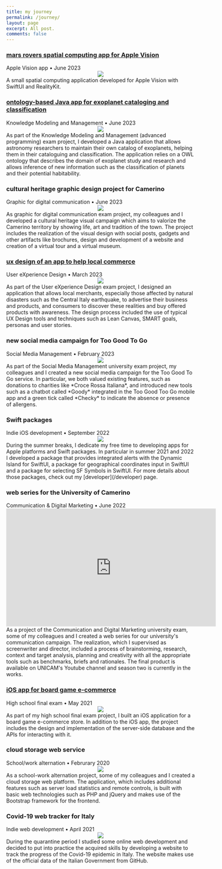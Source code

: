 ```yaml
---
title: my journey
permalink: /journey/
layout: page
excerpt: All post.
comments: false
---
```


### [mars rovers spatial computing app for Apple Vision](https://github.com/alessiorubicini/MarsRoversAppleVision)
<div class="post-meta">
	Apple Vision app • June 2023
</div>
<center>
	<img class="journey-img" src="/assets/img/projects/marsrovervision.gif" >
</center>
A small spatial computing application developed for Apple Vision with SwiftUI and RealityKit.


### [ontology-based Java app for exoplanet cataloging and classification](https://github.com/alessiorubicini/ExoplanetCataloguer)
<div class="post-meta">
	Knowledge Modeling and Management • June 2023
</div>
<center>
	<img class="journey-img" src="/assets/img/projects/exoplanet-cataloguer.png" >
</center>
As part of the Knowledge Modeling and Management (advanced programming) exam project, I developed a Java application that allows astronomy researchers to maintain their own catalog of exoplanets, helping them in their cataloguing and classification. The application relies on a OWL ontology that describes the domain of exoplanet study and research and allows inference of new information such as the classification of planets and their potential habitability.

### cultural heritage graphic design project for Camerino
<div class="post-meta">
	Graphic for digital communication • June 2023
</div>
<center>
	<img class="journey-img" src="/assets/img/projects/backtocamerino.png" >
</center>
As graphic for digital communication exam project, my colleagues and I developed a cultural heritage visual campaign which aims to valorize the Camerino territory by showing life, art and tradition of the town. The project includes the realization of the visual design with social posts, gadgets and other artifacts like brochures, design and development of a website and creation of a virtual tour and a virtual museum.


### [ux design of an app to help local commerce](https://drive.google.com/file/d/1kf2Jsxkzu-E2cXPoRBz00-9vyakDpXzN/view?usp=sharing)
<div class="post-meta">
	User eXperience Design • March 2023
</div>
<center>
	<img class="journey-img" src="/assets/img/projects/uxdesign-project.png" >
</center>
As part of the User eXperience Design exam project, I designed an application that allows local merchants, especially those affected by natural disasters such as the Central Italy earthquake, to advertise their business and products, and consumers to discover these realities and buy offered products with awareness. The design process included the use of typical UX Design tools and techniques such as Lean Canvas, SMART goals, personas and user stories.

### new social media campaign for Too Good To Go
<div class="post-meta">
	Social Media Management • February 2023
</div>
<center>
	<img class="journey-img" src="/assets/img/projects/toogoodtogo.png" >
</center>
As part of the Social Media Management university exam project, my colleagues and I created a new social media campaign for the Too Good To Go service. In particular, we both valued existing features, such as donations to charities like *Croce Rossa Italiana*, and introduced new tools such as a chatbot called *Goody* integrated in the Too Good Too Go mobile app and a green tick called *Checky* to indicate the absence or presence of allergens.


### Swift packages
<div class="post-meta">
	Indie iOS development • September 2022
</div>
<center>
	<img class="journey-img" src="/assets/img/projects/IslandAlertsForSwiftUI.png" >
</center>
During the summer breaks, I dedicate my free time to developing apps for Apple platforms and Swift packages. In particular in summer 2021 and 2022 I developed a package that provides integrated alerts with the Dynamic Island for SwiftUI, a package for geographical coordinates input in SwiftUI and a package for selecting SF Symbols in SwiftUI. For more details about those packages, check out my [developer](/developer) page.

### web series for the University of Camerino
<div class="post-meta">
	Communication & Digital Marketing • June 2022
</div>
<center>
	<iframe class="journey-img" width="560" height="315" src="https://www.youtube.com/embed/myKA8V3yd8s" title="YouTube video player" frameborder="0" allow="accelerometer; autoplay; clipboard-write; encrypted-media; gyroscope; picture-in-picture; web-share" allowfullscreen></iframe>
</center>
As a project of the Communication and Digital Marketing university exam, some of my colleagues and I created a web series for our university's communication campaign. The realization, which I supervised as screenwriter and director, included a process of brainstorming, research, context and target analysis, planning and creativity with all the appropriate tools such as benchmarks, briefs and rationales. The final product is available on UNICAM's Youtube channel and season two is currently in the works.

### [iOS app for board game e-commerce](https://github.com/alessiorubicini/GameZen-iOS)
<div class="post-meta">
	High school final exam • May 2021
</div>
<center>
	<img class="journey-img" src="/assets/img/projects/GameZen.png" >
</center>
As part of my high school final exam project, I built an iOS application for a board game e-commerce store. In addition to the iOS app, the project includes the design and implementation of the server-side database and the APIs for interacting with it.

### cloud storage web service
<div class="post-meta">
	School/work alternation • Februrary 2020
</div>
<center>
	<img class="journey-img" src="/assets/img/projects/antonserver.png" >
</center>
As a school-work alternation project, some of my colleagues and I created a cloud storage web platform. The application, which includes additional features such as server load statistics and remote controls, is built with basic web technologies such as PHP and jQuery and makes use of the Bootstrap framework for the frontend.

### Covid-19 web tracker for Italy
<div class="post-meta">
	Indie web development • April 2021
</div>
<center>
	<img class="journey-img" src="/assets/img/projects/COVID-IT-website.png" >
</center>
During the quarantine period I studied some online web development and decided to put into practice the acquired skills by developing a website to track the progress of the Covid-19 epidemic in Italy. The website makes use of the official data of the Italian Government from GitHub.
